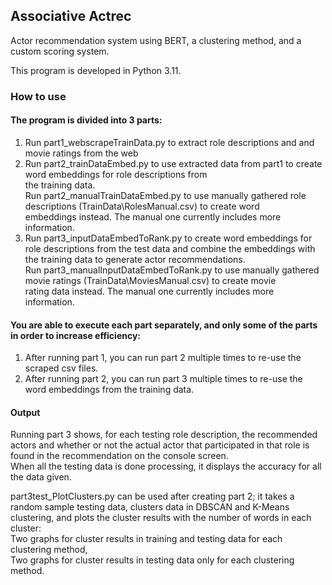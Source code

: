 ## Associative Actrec
Actor recommendation system using BERT, a clustering method, and a custom scoring system.

This program is developed in Python 3.11.

### How to use
#### The program is divided into 3 parts:
1. Run part1_webscrapeTrainData.py to extract role descriptions and and movie ratings from the web
2. Run part2_trainDataEmbed.py to use extracted data from part1 to create word embeddings for role descriptions from\
the training data.\
Run part2_manualTrainDataEmbed.py to use manually gathered role descriptions (TrainData\RolesManual.csv) to create word\
embeddings instead. The manual one currently includes more information.
3. Run part3_inputDataEmbedToRank.py to create word embeddings for role descriptions from the test data
and combine the embeddings with the training data to generate actor recommendations.\
Run part3_manualInputDataEmbedToRank.py to use manually gathered movie ratings (TrainData\MoviesManual.csv) to create movie\
rating data instead. The manual one currently includes more information.

#### You are able to execute each part separately, and only some of the parts in order to increase efficiency:
1. After running part 1, you can run part 2 multiple times to re-use the scraped csv files.
2. After running part 2, you can run part 3 multiple times to re-use the word embeddings from the training data.

#### Output
Running part 3 shows, for each testing role description, the recommended actors and whether or not the actual actor
that participated in that role is found in the recommendation on the console screen.\
When all the testing data is done processing, it displays the accuracy for all the data given.

part3test_PlotClusters.py can be used after creating part 2; it takes a random sample testing data,
clusters data in DBSCAN and K-Means clustering,
and plots the cluster results with the number of words in each cluster:\
Two graphs for cluster results in training and testing data for each clustering method,\
Two graphs for cluster results in testing data only for each clustering method.
